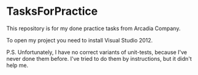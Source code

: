 # TasksForPractice
This repository is for my done practice tasks from Arcadia Company.

To open my project you need to install Visual Studio 2012.

P.S. Unfortunately, I have no correct variants of unit-tests, because I've never done them before. I've tried to do them by instructions, but it didn't help me.
